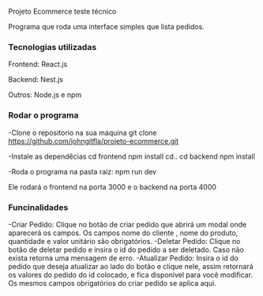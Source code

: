 Projeto Ecommerce teste técnico

Programa que roda uma interface simples que lista pedidos.

### Tecnologias utilizadas ###
Frontend: React.js

Backend: Nest.js

Outros: Node.js e npm

### Rodar o programa ###
-Clone o repositorio na sua máquina
git clone https://github.com/johngitfla/projeto-ecommerce.git

-Instale as dependêcias
cd frontend
npm install
cd..
cd backend
npm install

-Roda o programa na pasta raiz:
npm run dev

Ele rodará o frontend na porta 3000 e o backend na porta 4000


### Funcinalidades ###
-Criar Pedido: Clique no botão de criar pedido que abrirá um modal onde aparecerá os campos. Os campos nome do cliente , nome do produto, quantidade e valor unitário são obrigatórios.
-Deletar Pedido: Clique no botão de deletar pedido e insira o id do pedido a ser deletado. Caso não exista retorna uma mensagem de erro.
-Atualizar Pedido: Insira o id do pedido que deseja atualizar ao lado do botão e clique nele, assim retornará os valores do pedido do id colocado, e fica disponível para você modificar. Os mesmos campos obrigatórios do criar pedido se aplica aqui.








